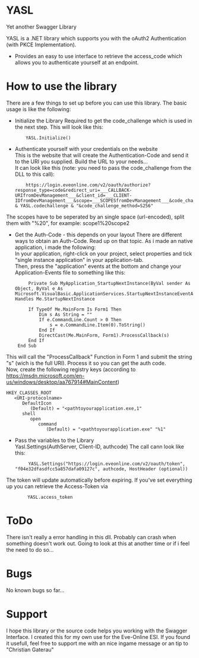 
# YASL
Yet another Swagger Library

YASL is a .NET library which supports you with the oAuth2 Authentication (with PKCE Implementation).
  - Provides an easy to use interface to retrieve the access_code which allows you to authenticate yourself at an endpoint.
  
# How to use the library
There are a few things to set up before you can use this library. The basic usage is like the following:
  - Initialize the Library
  Required to get the code_challenge which is used in the next step.
  This will look like this:
 

			YASL.Initialize()

  - Authenticate yourself with your credentials on the website  
  This is the website that will create the Authentication-Code and send it to the URI you supplied. Build the URL to your needs...  
  It can look like this (note: you need to pass the code_challenge from the DLL to this call):  

			https://login.eveonline.com/v2/oauth/authorize?response_type=code&redirect_uri=___CALLBACK-URIfromDevManagement___&client_id=___CLIENT-IDfromDevManagement___&scope=___SCOPESfromDevManagement___&code_challenge=" & YASL.codechallenge & "&code_challenge_method=S256"

  The scopes have to be seperated by an single space (url-encoded), split them with "%20", for example: scope1%20scope2
 - Get the Auth-Code - this depends on your layout
  There are different ways to obtain an Auth-Code. Read up on that topic. As i made an native application, i made the following:  
  In your application, right-click on your project, select properties and tick "single instance application" in your application-tab.  
  Then, press the "application" events at the bottom and change your Application-Events file to something like this:
  

    		Private Sub MyApplication_StartupNextInstance(ByVal sender As Object, ByVal e As Microsoft.VisualBasic.ApplicationServices.StartupNextInstanceEventArgs) Handles Me.StartupNextInstance

			If TypeOf Me.MainForm Is Form1 Then
				Dim s As String = ""
				If e.CommandLine.Count > 0 Then
					s = e.CommandLine.Item(0).ToString()
				End If
				DirectCast(Me.MainForm, Form1).ProcessCallback(s)
			End If
		End Sub

This will call the "ProcessCallback" Function in Form 1 and submit the string "s" (wich is the full URI).
Process it so you can get the auth code.  
Now, create the following registry keys (according to https://msdn.microsoft.com/en-us/windows/desktop/aa767914#MainContent)


    HKEY_CLASSES_ROOT
       <URI-protocolname>
          DefaultIcon
             (Default) = "<pathtoyourapplication.exe,1"
          shell
             open
                command
                   (Default) = "<pathtoyourapplication.exe" "%1"


 - Pass the variables to the Library  
  Yasl.Settings(AuthServer, Client-ID, authcode)
  The call cann look like this:  

			YASL.Settings("https://login.eveonline.com/v2/oauth/token", "f04e32dfasdfcc5a857dafa09127c", authcode, HostHeader (optional))

  The token will update automatically before expiring. If you've set everything up you can retrieve the Access-Token via
  
			YASL.access_token

# ToDo
  There isn't really a error handling in this dll. Probably can crash when something doesn't work out. Going to look at this at another time or if i feel the need to do so...
  
# Bugs
  No known bugs so far...
  
# Support
I hope this library or the source code helps you working with the Swagger Interface. I created this for my own use for the Eve-Online ESI. If you found it usefull, feel free to support me with an nice ingame message or an tip to "Christian Gaterau"

